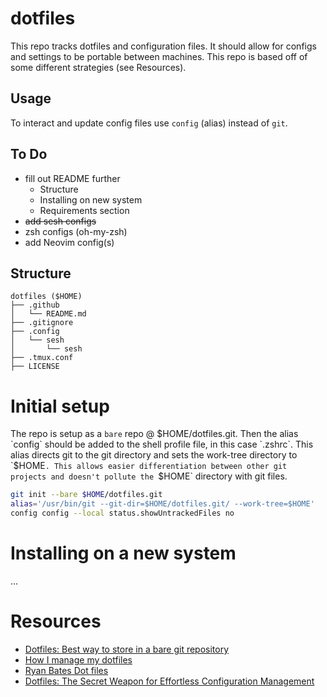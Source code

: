 # dotfiles

This repo tracks dotfiles and configuration files. It should allow for configs and settings to be portable between machines. This repo is based off of some different strategies (see Resources).  

## Usage

To interact and update config files use `config` (alias) instead of `git`.

## To Do

* fill out README further
    * Structure
    * Installing on new system
    * Requirements section
* ~~add sesh configs~~
* zsh configs (oh-my-zsh)
* add Neovim config(s)

## Structure

```
dotfiles ($HOME)
├── .github
│   └── README.md
├── .gitignore
├── .config
│   └── sesh
│       └── sesh
├── .tmux.conf
├── LICENSE
```

# Initial setup

The repo is setup as a `bare` repo @ $HOME/dotfiles.git. Then the alias `config` should be added to the shell profile file, in this case `.zshrc`. This alias directs git to the git directory and sets the work-tree directory to `$HOME`. This allows easier differentiation between other git projects and doesn't pollute the `$HOME` directory with git files.

```zsh
git init --bare $HOME/dotfiles.git
alias='/usr/bin/git --git-dir=$HOME/dotfiles.git/ --work-tree=$HOME'
config config --local status.showUntrackedFiles no
```

# Installing on a new system

...

# Resources

* [Dotfiles: Best way to store in a bare git repository](https://www.atlassian.com/git/tutorials/dotfiles)
* [How I manage my dotfiles](https://mohundro.com/blog/2024-08-03-how-i-manage-my-dotfiles/)
* [Ryan Bates Dot files](https://github.com/ryanb/dotfiles/tree/master)
* [Dotfiles: The Secret Weapon for Effortless Configuration Management](https://medium.com/@alexcloudstar/dotfiles-the-secret-weapon-for-effortless-configuration-management-c8354f02fbe1)
